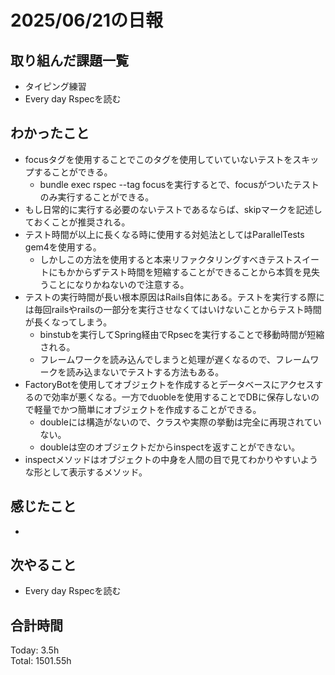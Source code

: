 # 2025/06/21の日報
## 取り組んだ課題一覧
* タイピング練習
* Every day Rspecを読む
## わかったこと 
* focusタグを使用することでこのタグを使用していていないテストをスキップすることができる。
  * bundle exec rspec --tag focusを実行するとで、focusがついたテストのみ実行することができる。
*  もし日常的に実行する必要のないテストであるならば、skipマークを記述しておくことが推奨される。
* テスト時間が以上に長くなる時に使用する対処法としてはParallelTests gem4を使用する。
  * しかしこの方法を使用すると本来リファクタリングすべきテストスイートにもかからずテスト時間を短縮することができることから本質を見失うことになりかねないので注意する。
* テストの実行時間が長い根本原因はRails自体にある。テストを実行する際には毎回railsやrailsの一部分を実行させなくてはいけないことからテスト時間が長くなってしまう。
  * binstubを実行してSpring経由でRpsecを実行することで移動時間が短縮される。
  * フレームワークを読み込んでしまうと処理が遅くなるので、フレームワークを読み込まないでテストする方法もある。
* FactoryBotを使用してオブジェクトを作成するとデータベースにアクセスするので効率が悪くなる。一方でduobleを使用することでDBに保存しないので軽量でかつ簡単にオブジェクトを作成することができる。
  * doubleには構造がないので、クラスや実際の挙動は完全に再現されていない。
  * doubleは空のオブジェクトだからinspectを返すことができない。
* inspectメソッドはオブジェクトの中身を人間の目で見てわかりやすいような形として表示するメソッド。           
## 感じたこと
* 
## 次やること
* Every day Rspecを読む
##  合計時間 
Today: 3.5h<br>
Total: 1501.55h
